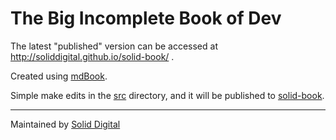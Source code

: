 # The Big Incomplete Book of Dev

The latest "published" version can be accessed at http://soliddigital.github.io/solid-book/ .

Created using [mdBook](https://rust-lang.github.io/mdBook/index.html).

Simple make edits in the [src](https://github.com/SolidDigital/solid-book/tree/main/src) directory, and it will be published to [solid-book](https://github.com/SolidDigital/solid-book/tree/main/src).

---
Maintained by [Solid Digital](https://www.soliddigital.com/)
